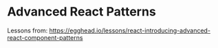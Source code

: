 # Advanced React Patterns

Lessons from:
https://egghead.io/lessons/react-introducing-advanced-react-component-patterns